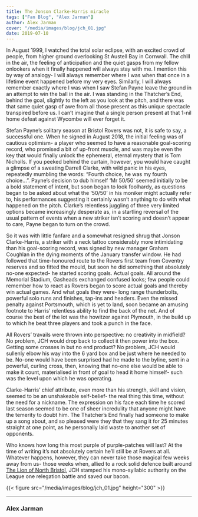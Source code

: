 ```yaml
---
title: The Jonson Clarke-Harris miracle
tags: ["Fan Blog", "Alex Jarman"]
author: Alex Jarman
cover: "/media/images/blog/jch_01.jpg"
date: 2019-07-10
---
```


In August 1999, I watched the total solar eclipse, with an excited crowd of people, from higher ground overlooking St Austell Bay in Cornwall. The chill in the air, the feeling of anticipation and the quiet gasps from my fellow onlookers when it finally happened will always stay with me. I mention this by way of analogy- I will always remember where I was when that once in a lifetime event happened before my very eyes. Similarly, I will always remember exactly where I was when I saw Stefan Payne leave the ground in an attempt to win the ball in the air. I was standing in the Thatcher’s End, behind the goal, slightly to the left as you look at the pitch, and there was that same quiet gasp of awe from all those present as this unique spectacle transpired before us. I can’t imagine that a single person present at that 1-nil home defeat against Wycombe will ever forget it.

  <!--more-->

Stefan Payne’s solitary season at Bristol Rovers was not, it is safe to say, a successful one.  When he signed in August 2018, the initial feeling was of cautious optimism- a player who seemed to have a reasonable goal-scoring record, who promised a bit of up-front muscle, and was maybe even the key that would finally unlock the ephemeral, eternal mystery that is Tom Nicholls. If you peeked behind the curtain, however, you would have caught a glimpse of a sweating Darrell Clarke, with wild panic in his eyes, repeatedly mumbling the words: “Fourth choice, he was my fourth choice…”.  Payne’s decision to dub himself ‘Mr 50/50’ seemed initially to be a bold statement of intent, but soon began to look foolhardy, as questions began to be asked about what the ‘50/50’ in his moniker might actually refer to, his performances suggesting it certainly wasn’t anything to do with what happened on the pitch. Clarke’s relentless juggling of three very limited options became increasingly desperate as, in a startling reversal of the usual pattern of events when a new striker isn’t scoring and doesn’t appear to care, Payne began to turn on the crowd.

So it was with little fanfare and a somewhat resigned shrug that Jonson Clarke-Harris, a striker with a neck tattoo considerably more intimidating than his goal-scoring record, was signed by new manager Graham Coughlan in the dying moments of the January transfer window. He had followed that time-honoured route to the Rovers first team from Coventry reserves and so fitted the mould, but soon he did something that absolutely no-one expected- he started scoring goals. Actual goals. All around the Memorial Stadium, Gasheads exchanged confused looks; few people could remember how to react as Rovers began to score actual goals and thereby win actual games. And what goals they were- long range thunderbolts, powerful solo runs and finishes, tap-ins and headers. Even the missed penalty against Portsmouth, which is yet to land, soon became an amusing footnote to Harris’ relentless ability to find the back of the net. And of course the best of the lot was the howitzer against Plymouth, in the build up to which he beat three players and took a punch in the face.

All Rovers’ travails were thrown into perspective: no creativity in midfield? No problem, JCH would drop back to collect it then power into the box. Getting some crosses in but no end product? No problem, JCH would sullenly elbow his way into the 6 yard box and be just where he needed to be. No-one would have been surprised had he made to the byline, sent in a powerful, curling cross, then, knowing that no-one else would be able to make it count, materialised in front of goal to head it home himself- such was the level upon which he was operating.

Clarke-Harris’ chief attribute, even more than his strength, skill and vision, seemed to be an unshakeable self-belief- the real thing this time, without the need for a nickname. The expression on his face each time he scored last season seemed to be one of sheer incredulity that anyone might have the temerity to doubt him. The Thatcher’s End finally had someone to make up a song about, and so pleased were they that they sang it for 25 minutes straight at one point, as he personally laid waste to another set of opponents.

Who knows how long this most purple of purple-patches will last? At the time of writing it’s not absolutely certain he’ll still be at Rovers at all. Whatever happens, however, they can never take those magical few weeks away from us- those weeks when, allied to a rock solid defence built around [The Lion of North Bristol](/post/tony-craig-alex-jarman), JCH stamped his mono-syllabic authority on the League one relegation battle and saved our bacon.

{{< figure src="/media/images/blog/jch_01.jpg" height="300" >}}

------

### Alex Jarman

<script async src="//pagead2.googlesyndication.com/pagead/js/adsbygoogle.js"></script>
<!-- GasCast Blog Ad -->
<ins class="adsbygoogle"
     style="display:block"
     data-ad-client="ca-pub-8805482732507166"
     data-ad-slot="7113725307"
     data-ad-format="auto"
     data-full-width-responsive="true"></ins>
<script>
(adsbygoogle = window.adsbygoogle || []).push({});
</script>